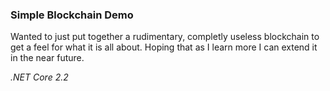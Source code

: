 ﻿### Simple Blockchain Demo

Wanted to just put together a rudimentary, completly useless blockchain to get a feel for 
what it is all about. Hoping that as I learn more I can extend it in the near future.

*.NET Core 2.2*